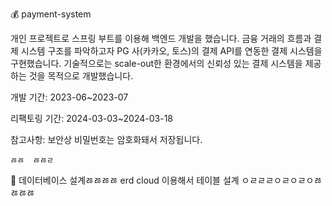 💰 payment-system


개인 프로젝트로 스프링 부트를 이용해 백엔드 개발을 했습니다. 금융 거래의 흐름과 결제 시스템 구조를 파악하고자 PG 사(카카오, 토스)의 결제 API를 연동한 결제 시스템을 구현했습니다. 기술적으로는 scale-out한 환경에서의 신뢰성 있는 결제 시스템을 제공하는 것을 목적으로 개발했습니다.

개발 기간: 2023-06~2023-07

리팩토링 기간: 2024-03-03~2024-03-18

참고사항: 보안상 비밀번호는 암호화돼서 저장됩니다.

    ㅀㅀ  ㅀㅀㄹ
📌 데이터베이스 설계ㅀㅀㅀㅀ
erd cloud 이용해서 테이블 설계
ㅇㄹㄹㄹㅇㄹㅇㄹㅇㅀㅀㅀㅀ
